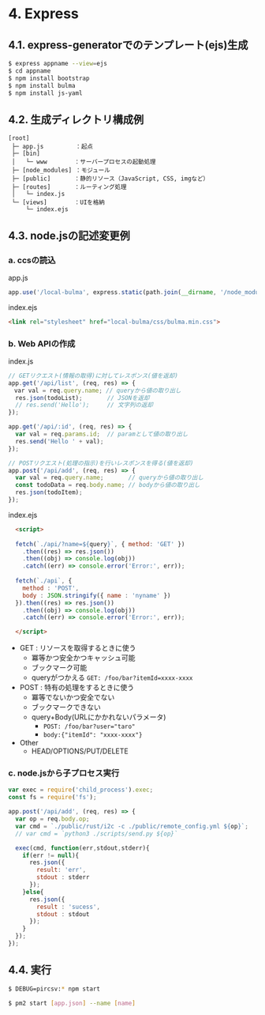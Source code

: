 # 4. Express

## 4.1. express-generatorでのテンプレート(ejs)生成

```bash 
$ express appname --view=ejs
$ cd appname
$ npm install bootstrap
$ npm install bulma
$ npm install js-yaml
```

## 4.2. 生成ディレクトリ構成例

```
[root]
 ├─ app.js         ：起点
 ├─ [bin]
 │   └─ www    　  ：サーバープロセスの起動処理
 ├─ [node_modules] ：モジュール
 ├─ [public]　     ：静的リソース（JavaScript, CSS, imgなど）
 ├─ [routes]　     ：ルーティング処理
 │   └─ index.js
 └─ [views]　      ：UIを格納
     └─ index.ejs
```

## 4.3. node.jsの記述変更例

### a. ccsの読込

app.js
```javascript
app.use('/local-bulma', express.static(path.join(__dirname, '/node_modules/bulma')));
```

index.ejs
```html
<link rel="stylesheet" href="local-bulma/css/bulma.min.css">
```

### b. Web APIの作成

index.js
```javascript
// GETリクエスト(情報の取得)に対してレスポンス(値を返却)
app.get('/api/list', (req, res) => {
　var val = req.query.name; // queryから値の取り出し
  res.json(todoList);       // JSONを返却
  // res.send('Hello');     // 文字列の返却
});

app.get('/api/:id', (req, res) => {
  var val = req.params.id;  // paramとして値の取り出し
  res.send('Hello ' + val);
});

// POSTリクエスト(処理の指示)を行いレスポンスを得る(値を返却)
app.post('/api/add', (req, res) => {
  var val = req.query.name;       // queryから値の取り出し
  const todoData = req.body.name; // bodyから値の取り出し
  res.json(todoItem);
});
```

index.ejs
```html
  <script>
  
  fetch(`./api/?name=${query}`, { method: 'GET' })
    .then((res) => res.json())
    .then((obj) => console.log(obj))
    .catch((err) => console.error('Error:', err));
  
  fetch(`./api`, { 
    method : 'POST',
    body : JSON.stringify({ name : 'nyname' })
  }).then((res) => res.json())
    .then((obj) => console.log(obj))
    .catch((err) => console.error('Error:', err));

  </script>
```

- GET : リソースを取得するときに使う
  - 冪等かつ安全かつキャッシュ可能
  - ブックマーク可能
  - queryがつかえる ```GET: /foo/bar?itemId=xxxx-xxxx```
- POST : 特有の処理をするときに使う
  - 冪等でないかつ安全でない
  - ブックマークできない
  - query+Body(URLにかかれないパラメータ) 
    - ```POST: /foo/bar?user="taro"``` 
    - ```body:{"itemId": "xxxx-xxxx"}```
- Other
  - HEAD/OPTIONS/PUT/DELETE

### c. node.jsから子プロセス実行

```javascript
var exec = require('child_process').exec;
const fs = require('fs');

app.post('/api/add', (req, res) => {
  var op = req.body.op;
  var cmd = `./public/rust/i2c -c ./public/remote_config.yml ${op}`;
  // var cmd = `python3 ./scripts/send.py ${op}`

  exec(cmd, function(err,stdout,stderr){
    if(err != null){
      res.json({
        result: 'err',
        stdout : stderr
      });
    }else{
      res.json({
        result : 'sucess',
        stdout : stdout
      });
    }
  });
});
```

## 4.4. 実行

```bash
$ DEBUG=pircsv:* npm start
```

```bash
$ pm2 start [app.json] --name [name]
```